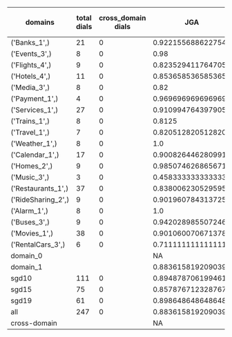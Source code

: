 | domains            |   total dials |   cross_domain dials | JGA                | RSA                | TA                 | CDTA   |   total turns |   cross-domain turns |
|--------------------|---------------|----------------------|--------------------|--------------------|--------------------|--------|---------------|----------------------|
| ('Banks_1',)       |            21 |                    0 | 0.9221556886227545 | 0.9395973154362416 | 0.8862275449101796 | NA     |           167 |                    0 |
| ('Events_3',)      |             8 |                    0 | 0.98               | 0.9782608695652174 | 0.98               | NA     |            50 |                    0 |
| ('Flights_4',)     |             9 |                    0 | 0.8235294117647058 | 0.9579861111111111 | 0.9215686274509803 | NA     |            51 |                    0 |
| ('Hotels_4',)      |            11 |                    0 | 0.8536585365853658 | 0.973593073593074  | 0.9512195121951219 | NA     |            82 |                    0 |
| ('Media_3',)       |             8 |                    0 | 0.82               | 0.9021739130434783 | 0.9                | NA     |            50 |                    0 |
| ('Payment_1',)     |             4 |                    0 | 0.9696969696969697 | 0.9888888888888889 | 0.8181818181818182 | NA     |            33 |                    0 |
| ('Services_1',)    |            27 |                    0 | 0.9109947643979057 | 0.9741666666666668 | 0.9633507853403142 | NA     |           191 |                    0 |
| ('Trains_1',)      |             8 |                    0 | 0.8125             | 0.9493121693121692 | 0.9375             | NA     |            48 |                    0 |
| ('Travel_1',)      |             7 |                    0 | 0.8205128205128205 | 0.8981481481481483 | 0.8974358974358975 | NA     |            39 |                    0 |
| ('Weather_1',)     |             8 |                    0 | 1.0                | 1.0                | 1.0                | NA     |            31 |                    0 |
| ('Calendar_1',)    |            17 |                    0 | 0.9008264462809917 | 0.9707207207207208 | 0.9669421487603306 | NA     |           121 |                    0 |
| ('Homes_2',)       |             9 |                    0 | 0.9850746268656716 | 0.9918032786885246 | 0.9850746268656716 | NA     |            67 |                    0 |
| ('Music_3',)       |             3 |                    0 | 0.4583333333333333 | 0.6533333333333333 | 0.8333333333333334 | NA     |            24 |                    0 |
| ('Restaurants_1',) |            37 |                    0 | 0.838006230529595  | 0.9472063492063493 | 0.9376947040498442 | NA     |           321 |                    0 |
| ('RideSharing_2',) |             9 |                    0 | 0.9019607843137255 | 0.9645390070921986 | 0.9803921568627451 | NA     |            51 |                    0 |
| ('Alarm_1',)       |             8 |                    0 | 1.0                | 1.0                | 1.0                | NA     |            47 |                    0 |
| ('Buses_3',)       |             9 |                    0 | 0.9420289855072463 | 0.9870291400142146 | 0.9710144927536232 | NA     |            69 |                    0 |
| ('Movies_1',)      |            38 |                    0 | 0.901060070671378  | 0.9627942497753821 | 0.9328621908127208 | NA     |           283 |                    0 |
| ('RentalCars_3',)  |             6 |                    0 | 0.7111111111111111 | 0.8880398671096345 | 0.8444444444444444 | NA     |            45 |                    0 |
| domain_0           |               |                      | NA                 | NA                 | NA                 | NA     |             0 |                    0 |
| domain_1           |               |                      | 0.8836158192090395 | 0.9551672352958335 | 0.9372881355932203 | NA     |          1770 |                    0 |
| sgd10              |           111 |                    0 | 0.894878706199461  | 0.9569621133124784 | 0.9285714285714286 | NA     |           742 |                    0 |
| sgd15              |            75 |                    0 | 0.8578767123287672 | 0.947702977294814  | 0.9486301369863014 | NA     |           584 |                    0 |
| sgd19              |            61 |                    0 | 0.8986486486486487 | 0.9619979042961927 | 0.9369369369369369 | NA     |           444 |                    0 |
| all                |           247 |                    0 | 0.8836158192090395 | 0.9551672352958335 | 0.9372881355932203 | NA     |          1770 |                    0 |
| cross-domain       |               |                      | NA                 | NA                 | NA                 | NA     |             0 |                    0 |
